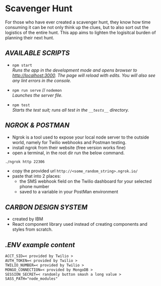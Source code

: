 # Scavenger Hunt

For those who have ever created a scavenger hunt, they know how time consuming it can be not only think up the clues, but to also sort out the logistics of the entire hunt. This app aims to lighten the logisitcal burden of planning their next hunt.

## _AVAILABLE SCRIPTS_

- `npm start` <br />
  _Runs the app in the development mode and opens browser to [http://localhost:3000](http://localhost:3000).
  The page will reload with edits. You will also see any lint errors in the console._

- `npm run serve` // `nodemon`<br/>
  _Launches the server file._
- `npm test`<br/>
  _Starts the test suit; runs all test in the `__tests__` directory._

## _NGROK & POSTMAN_

- Ngrok is a tool used to expose your local node server to the outside world, namely for Twilio webhooks and Postman testing.
- install ngrok from their website (free version works fine)
- open a terminal, in the root dir run the below command.

```bash
./ngrok http 22306
```

- copy the provided url `http://<some_random_string>.ngrok.io/`
- paste that into 2 places:
  - the SMS webhook field on the Twilio dashboard for your selected phone number
  - saved to a variable in your PostMan environment

## _CARBON DESIGN SYSTEM_

- created by IBM
- React component library used instead of creating components and styles from scratch.

## _.ENV example content_

```txt
ACCT_SID=< provided by Twilio >
AUTH_TOKEN=< provided by Twilio >
TWILIO_NUMBER=< provided by Twilio >
MONGO_CONNECTION=< provided by MongoDB >
SESSION_SECRET=< randomly button smash a long value >
SASS_PATH="node_modules"
```
